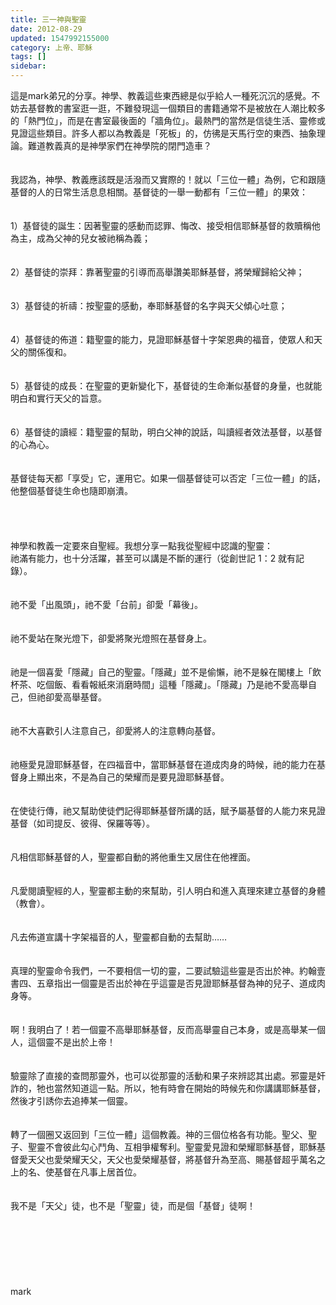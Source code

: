 ```yaml
---
title: 三一神與聖靈
date: 2012-08-29
updated: 1547992155000
category: 上帝、耶穌
tags: []
sidebar: 
---
```


<p>這是mark弟兄的分享。<!--more-->神學、教義這些東西總是似乎給人一種死沉沉的感覺。不妨去基督教的書室逛一逛，不難發現這一個類目的書籍通常不是被放在人潮比較多的「熱門位」，而是在書室最後面的「牆角位」。最熱門的當然是信徒生活、靈修或見證這些類目。許多人都以為教義是「死板」的，仿彿是天馬行空的東西、抽象理論。難道教義真的是神學家們在神學院的閉門造車？<br/><br/><br/>我認為，神學、教義應該既是活潑而又實際的！就以「三位一體」為例，它和跟隨基督的人的日常生活息息相關。基督徒的一舉一動都有「三位一體」的果效：<br/><br/><br/>1）基督徒的誕生：因著聖靈的感動而認罪、悔改、接受相信耶穌基督的救贖稱他為主，成為父神的兒女被祂稱為義；<br/><br/><br/>2）基督徒的崇拜：靠著聖靈的引導而高舉讚美耶穌基督，將榮耀歸給父神；<br/><br/><br/>3）基督徒的祈禱：按聖靈的感動，奉耶穌基督的名字與天父傾心吐意；<br/><br/><br/>4）基督徒的佈道：籍聖靈的能力，見證耶穌基督十字架恩典的福音，使眾人和天父的關係復和。<br/><br/><br/>5）基督徒的成長：在聖靈的更新變化下，基督徒的生命漸似基督的身量，也就能明白和實行天父的旨意。<br/><br/><br/>6）基督徒的讀經：籍聖靈的幫助，明白父神的說話，叫讀經者效法基督，以基督的心為心。<br/><br/><br/>基督徒每天都「享受」它，運用它。如果一個基督徒可以否定「三位一體」的話，他整個基督徒生命也隨即崩潰。<br/><br/><br/><br/><br/>神學和教義一定要來自聖經。我想分享一點我從聖經中認識的聖靈：<br/>祂滿有能力，也十分活躍，甚至可以講是不斷的運行（從創世記 1：2 就有記錄）。<br/><br/><br/>祂不愛「出風頭」，祂不愛「台前」卻愛「幕後」。<br/><br/><br/>祂不愛站在聚光燈下，卻愛將聚光燈照在基督身上。<br/><br/><br/>祂是一個喜愛「隱藏」自己的聖靈。「隱藏」並不是偷懶，祂不是躲在閣樓上「飲杯茶、吃個飯、看看報紙來消磨時間」這種「隱藏」。「隱藏」乃是祂不愛高舉自己，但祂卻愛高舉基督。<br/><br/><br/>祂不大喜歡引人注意自己，卻愛將人的注意轉向基督。<br/><br/><br/>祂極愛見證耶穌基督，在四福音中，當耶穌基督在道成肉身的時候，祂的能力在基督身上顯出來，不是為自己的榮耀而是要見證耶穌基督。<br/><br/><br/>在使徒行傳，祂又幫助使徒們記得耶穌基督所講的話，賦予屬基督的人能力來見證基督（如司提反、彼得、保羅等等）。<br/><br/><br/>凡相信耶穌基督的人，聖靈都自動的將他重生又居住在他裡面。<br/><br/><br/>凡愛閱讀聖經的人，聖靈都主動的來幫助，引人明白和進入真理來建立基督的身體（教會）。<br/><br/><br/>凡去佈道宣講十字架福音的人，聖靈都自動的去幫助……<br/><br/><br/>真理的聖靈命令我們，一不要相信一切的靈，二要試驗這些靈是否出於神。約翰壹書四、五章指出一個靈是否出於神在乎這靈是否見證耶穌基督為神的兒子、道成肉身等。<br/><br/><br/>啊！我明白了！若一個靈不高舉耶穌基督，反而高舉靈自己本身，或是高舉某一個人，這個靈不是出於上帝！<br/><br/><br/>驗靈除了直接的查問那靈外，也可以從那靈的活動和果子來辨認其出處。邪靈是奸詐的，牠也當然知道這一點。所以，牠有時會在開始的時候先和你講講耶穌基督，然後才引誘你去追捧某一個靈。<br/><br/><br/>轉了一個圈又返回到「三位一體」這個教義。神的三個位格各有功能。聖父、聖子、聖靈不會彼此勾心鬥角、互相爭權奪利。聖靈愛見證和榮耀耶穌基督，耶穌基督愛天父也愛榮耀天父，天父也愛榮耀基督，將基督升為至高、賜基督超乎萬名之上的名、使基督在凡事上居首位。<br/><br/><br/>我不是「天父」徒，也不是「聖靈」徒，而是個「基督」徒啊！<br/><br/><br/><br/><br/><br/><br/><br/>mark<br/><br/><br/><br/><br/></p>